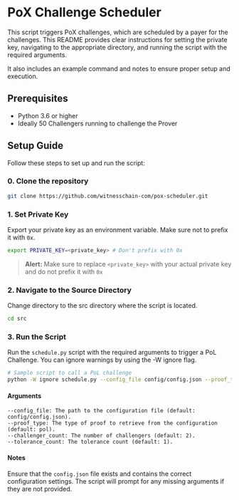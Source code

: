 # PoX Challenge Scheduler

This script triggers PoX challenges, which are scheduled by a payer for the challenges. 
This README provides clear instructions for setting the private key, navigating to the appropriate directory, and running the script with the required arguments. 

It also includes an example command and notes to ensure proper setup and execution.


## Prerequisites

- Python 3.6 or higher
- Ideally 50 Challengers running to challenge the Prover

## Setup Guide

Follow these steps to set up and run the script:

### 0. Clone the repository
```sh
git clone https://github.com/witnesschain-com/pox-scheduler.git
```

### 1. Set Private Key

Export your private key as an environment variable. Make sure not to prefix it with `0x`.

```sh
export PRIVATE_KEY=<private_key> # Don't prefix with 0x
```
> **Alert:** Make sure to replace `<private_key>` with your actual private key and do not prefix it with `0x`

### 2. Navigate to the Source Directory
Change directory to the src directory where the script is located.
```sh
cd src
```

### 3. Run the Script
Run the ```schedule.py``` script with the required arguments to trigger a PoL Challenge. You can ignore warnings by using the -W ignore flag.

```sh
# Sample script to call a PoL challenge
python -W ignore schedule.py --config_file config/config.json --proof_type pol --challenger_count 50 --tolerance_count 5
```
#### Arguments
    --config_file: The path to the configuration file (default: config/config.json).
    --proof_type: The type of proof to retrieve from the configuration (default: pol).
    --challenger_count: The number of challengers (default: 2).
    --tolerance_count: The tolerance count (default: 1).

#### Notes
Ensure that the ```config.json``` file exists and contains the correct configuration settings.
The script will prompt for any missing arguments if they are not provided.